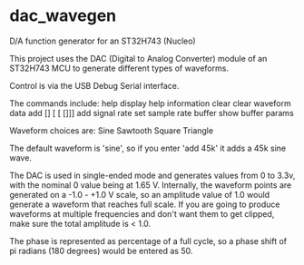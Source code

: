 # dac_wavegen
D/A function generator for an ST32H743 (Nucleo)

This project uses the DAC (Digital to Analog Converter) module of an ST32H743 MCU to 
generate different types of waveforms.

Control is via the USB Debug Serial interface.

The commands include:
  help                                             display help information
  clear                                            clear waveform data
  add        [<wave>] [<freq> [<ampl> [<phase>]]]  add signal
  rate       <rate>                                set sample rate
  buffer                                           show buffer params

Waveform choices are:
  Sine
  Sawtooth
  Square
  Triangle

The default waveform is 'sine', so if you enter 'add 45k' it adds a 45k sine wave.

The DAC is used in single-ended mode and generates values from 0 to 3.3v, with the nominal 0 value being at 1.65 V.
Internally, the waveform points are generated on a -1.0 - +1.0 V scale, 
so an amplitude value of 1.0 would generate a waveform that reaches full scale. If you are going to produce waveforms at multiple frequencies and don't want them to get clipped, make sure the total amplitude is < 1.0.

The phase is represented as percentage of a full cycle, so a phase shift of pi radians (180 degrees) would be 
entered as 50.
